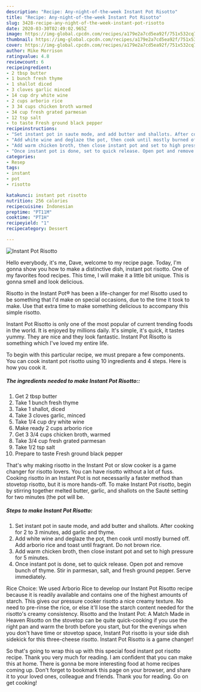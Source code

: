 ```yaml
---
description: "Recipe: Any-night-of-the-week Instant Pot Risotto"
title: "Recipe: Any-night-of-the-week Instant Pot Risotto"
slug: 3428-recipe-any-night-of-the-week-instant-pot-risotto
date: 2020-03-30T02:49:02.965Z
image: https://img-global.cpcdn.com/recipes/a179e2a7cd5ea92f/751x532cq70/instant-pot-risotto-recipe-main-photo.jpg
thumbnail: https://img-global.cpcdn.com/recipes/a179e2a7cd5ea92f/751x532cq70/instant-pot-risotto-recipe-main-photo.jpg
cover: https://img-global.cpcdn.com/recipes/a179e2a7cd5ea92f/751x532cq70/instant-pot-risotto-recipe-main-photo.jpg
author: Mike Morrison
ratingvalue: 4.8
reviewcount: 6
recipeingredient:
- 2 tbsp butter
- 1 bunch fresh thyme
- 1 shallot diced
- 3 cloves garlic minced
- 14 cup dry white wine
- 2 cups arborio rice
- 3 34 cups chicken broth warmed
- 34 cup fresh grated parmesan
- 12 tsp salt
- to taste Fresh ground black pepper
recipeinstructions:
- "Set instant pot in saute mode, and add butter and shallots. After cooking for 2 to 3 minutes, add garlic and thyme."
- "Add white wine and deglaze the pot, then cook until mostly burned off. Add arborio rice and toast until fragrant. Do not brown rice."
- "Add warm chicken broth, then close instant pot and set to high pressure for 5 minutes."
- "Once instant pot is done, set to quick release. Open pot and remove bunch of thyme. Stir in parmesan, salt, and fresh ground pepper. Serve immediately."
categories:
- Resep
tags:
- instant
- pot
- risotto

katakunci: instant pot risotto
nutrition: 256 calories
recipecuisine: Indonesian
preptime: "PT11M"
cooktime: "PT1H"
recipeyield: "1"
recipecategory: Dessert

---
```



![Instant Pot Risotto](https://img-global.cpcdn.com/recipes/a179e2a7cd5ea92f/751x532cq70/instant-pot-risotto-recipe-main-photo.jpg)

Hello everybody, it's me, Dave, welcome to my recipe page. Today, I'm gonna show you how to make a distinctive dish, instant pot risotto. One of my favorites food recipes. This time, I will make it a little bit unique. This is gonna smell and look delicious.

Risotto in the Instant Pot® has been a life-changer for me! Risotto used to be something that I&#39;d make on special occasions, due to the time it took to make. Use that extra time to make something delicious to accompany this simple risotto.

Instant Pot Risotto is only one of the most popular of current trending foods in the world. It is enjoyed by millions daily. It's simple, it's quick, it tastes yummy. They are nice and they look fantastic. Instant Pot Risotto is something which I've loved my entire life.


To begin with this particular recipe, we must prepare a few components. You can cook instant pot risotto using 10 ingredients and 4 steps. Here is how you cook it.

##### The ingredients needed to make Instant Pot Risotto::

1. Get 2 tbsp butter
1. Take 1 bunch fresh thyme
1. Take 1 shallot, diced
1. Take 3 cloves garlic, minced
1. Take 1/4 cup dry white wine
1. Make ready 2 cups arborio rice
1. Get 3 3/4 cups chicken broth, warmed
1. Take 3/4 cup fresh grated parmesan
1. Take 1/2 tsp salt
1. Prepare to taste Fresh ground black pepper


That&#39;s why making risotto in the Instant Pot or slow cooker is a game changer for risotto lovers. You can have risotto without a lot of fuss. Cooking risotto in an Instant Pot is not necessarily a faster method than stovetop risotto, but it is more hands-off. To make Instant Pot risotto, begin by stirring together melted butter, garlic, and shallots on the Sauté setting for two minutes (the pot will be. 

##### Steps to make Instant Pot Risotto:

1. Set instant pot in saute mode, and add butter and shallots. After cooking for 2 to 3 minutes, add garlic and thyme.
1. Add white wine and deglaze the pot, then cook until mostly burned off. Add arborio rice and toast until fragrant. Do not brown rice.
1. Add warm chicken broth, then close instant pot and set to high pressure for 5 minutes.
1. Once instant pot is done, set to quick release. Open pot and remove bunch of thyme. Stir in parmesan, salt, and fresh ground pepper. Serve immediately.


Rice Choice: We used Arborio Rice to develop our Instant Pot Risotto recipe because it is readily available and contains one of the highest amounts of starch. This gives our pressure cooker risotto a nice creamy texture. No need to pre-rinse the rice, or else it&#39;ll lose the starch content needed for the risotto&#39;s creamy consistency. Risotto and the Instant Pot: A Match Made in Heaven Risotto on the stovetop can be quite quick-cooking if you use the right pan and warm the broth before you start, but for the evenings when you don&#39;t have time or stovetop space, Instant Pot risotto is your side dish sidekick for this three-cheese risotto. Instant Pot Risotto is a game changer! 

So that's going to wrap this up with this special food instant pot risotto recipe. Thank you very much for reading. I am confident that you can make this at home. There is gonna be more interesting food at home recipes coming up. Don't forget to bookmark this page on your browser, and share it to your loved ones, colleague and friends. Thank you for reading. Go on get cooking!
